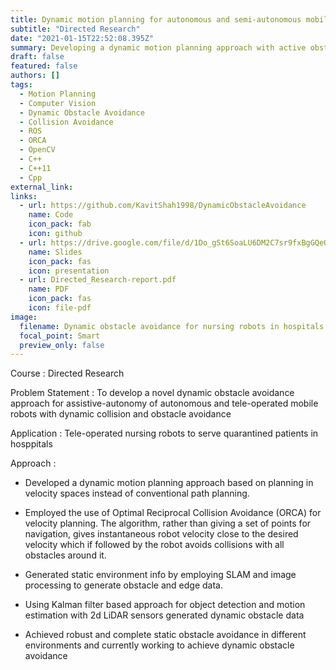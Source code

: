 ```yaml
---
title: Dynamic motion planning for autonomous and semi-autonomous mobile robot navigation
subtitle: "Directed Research"
date: "2021-01-15T22:52:08.395Z"
summary: Developing a dynamic motion planning approach with active obstacle avoidance for mobile robots by planning in velocity spaces
draft: false
featured: false
authors: []
tags:
  - Motion Planning
  - Computer Vision
  - Dynamic Obstacle Avoidance
  - Collision Avoidance
  - ROS
  - ORCA
  - OpenCV
  - C++
  - C++11
  - Cpp
external_link: 
links:
  - url: https://github.com/KavitShah1998/DynamicObstacleAvoidance
    name: Code
    icon_pack: fab
    icon: github
  - url: https://drive.google.com/file/d/1Do_gSt6SoaLU6DM2C7sr9fxBgGQeQxEQ/view?usp=sharing
    name: Slides
    icon_pack: fas
    icon: presentation
  - url: Directed_Research-report.pdf 
    name: PDF
    icon_pack: fas
    icon: file-pdf
image:
  filename: Dynamic obstacle avoidance for nursing robots in hospitals
  focal_point: Smart
  preview_only: false
---
```

Course : Directed Research

Problem Statement : To develop a novel dynamic obstacle avoidance approach for assistive-autonomy of autonomous and tele-operated mobile robots with dynamic collision and obstacle avoidance

Application : Tele-operated nursing robots to serve quarantined patients in hosppitals

Approach : 
 * Developed a dynamic motion planning approach based on planning in velocity spaces instead of conventional path planning.

 * Employed the use of Optimal Reciprocal Collision Avoidance (ORCA) for velocity planning. The algorithm, rather than giving a set of points for navigation, gives instantaneous robot velocity close to the desired velocity which if followed by the robot avoids collisions with all obstacles around it.

 * Generated static environment info by employing SLAM and image processing to generate obstacle and edge data.

 * Using Kalman filter based approach for object detection and motion estimation with 2d LiDAR sensors generated dynamic obstacle data

* Achieved robust and complete static obstacle avoidance in different environments and currently working to achieve dynamic obstacle avoidance